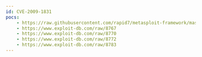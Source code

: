 ```yaml
---
id: CVE-2009-1831
pocs:
    - https://raw.githubusercontent.com/rapid7/metasploit-framework/master/modules/exploits/windows/fileformat/winamp_maki_bof.rb
    - https://www.exploit-db.com/raw/8767
    - https://www.exploit-db.com/raw/8770
    - https://www.exploit-db.com/raw/8772
    - https://www.exploit-db.com/raw/8783
---
```


